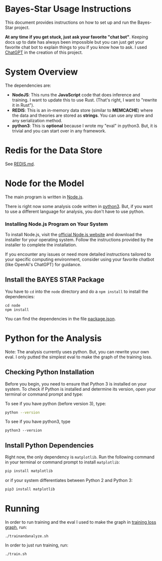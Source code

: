 # Bayes-Star Usage Instructions

This document provides instructions on how to set up and run the Bayes-Star project.

**At any time if you get stuck, just ask your favorite "chat bot"**. Keeping docs up to date has always been impossible but you can just get your favorite chat bot to explain things to you if you know how to ask. I used [ChatGPT](https://chat.openai.com/) in the creation of this project.

# System Overview
The dependencies are:
* **NodeJS**: This runs the **JavaScript** code that does inference and training. I want to update this to use Rust. (That's right, I want to "rewrite it in Rust").
* **REDIS**: This is an in-memory data store (similar to **MEMCACHE**) where the data and theories are stored as **strings**. You can use any store and any serialization method.
* **python3**: This is **optional** because I wrote my "eval" in python3. But, it is trivial and you can start over in any framework.

# Redis for the Data Store
See [REDIS.md](REDIS.md).

# Node for the Model

The main program is written in [Node.js](https://nodejs.org).

There is right now some analysis code written in [python3](https://www.python.org/). But, if you want to use a different language for analysis, you don't have to use python.

### Installing Node.js Program on Your System

To install Node.js, visit the [official Node.js website](https://nodejs.org/) and download the installer for your operating system. Follow the instructions provided by the installer to complete the installation.

If you encounter any issues or need more detailed instructions tailored to your specific computing environment, consider using your favorite chatbot (like OpenAI's ChatGPT) for guidance.

## Install the BAYES STAR Package
You have to `cd` into the `node` directory and do a `npm install` to install the dependencies:


```
cd node
npm install
```

You can find the dependencies in the file [package.json](node/package.json).

# Python for the Analysis
Note: The analysis currently uses python. But, you can rewrite your own eval. I only putted the simplest eval to make the graph of the training loss.

## Checking Python Installation

Before you begin, you need to ensure that Python 3 is installed on your system. To check if Python is installed and determine its version, open your terminal or command prompt and type:

To see if you have python (before version 3), type:
```bash
python --version
```

To see if you have python3, type
```
python3 --version
```

## Install Python Dependencies
Right now, the only dependency is `matplotlib`. Run the following command in your terminal or command prompt to install `matplotlib`:

```bash
pip install matplotlib
```

or if your system differentiates between Python 2 and Python 3:

```bash
pip3 install matplotlib
```

# Running

In order to run training and the eval I used to make the graph in [training loss graph](docs/images/training_loss.png), run:

```
./trainandanalyze.sh
```

In order to just run training, run:

```
./train.sh
```
